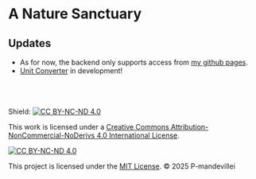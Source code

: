 # A Nature Sanctuary

## Updates
- As for now, the backend only supports access from [my github pages](https://p-mandevillei.github.io). <br>
- [Unit Converter](https://a-nature-sanctuary.netlify.app/#/en/aquarium_calculator/unit_converter) in development!


<br><br><br>
Shield: [![CC BY-NC-ND 4.0][cc-by-nc-nd-shield]][cc-by-nc-nd]

This work is licensed under a
[Creative Commons Attribution-NonCommercial-NoDerivs 4.0 International License][cc-by-nc-nd].

[![CC BY-NC-ND 4.0][cc-by-nc-nd-image]][cc-by-nc-nd]

[cc-by-nc-nd]: http://creativecommons.org/licenses/by-nc-nd/4.0/
[cc-by-nc-nd-image]: https://licensebuttons.net/l/by-nc-nd/4.0/88x31.png
[cc-by-nc-nd-shield]: https://img.shields.io/badge/License-CC%20BY--NC--ND%204.0-lightgrey.svg

This project is licensed under the [MIT License](./MIT/LICENSE).
© 2025 P-mandevillei

